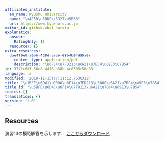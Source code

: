 ```yaml
---
affiliated_institute:
  en_name: Kyushu University
  name: "\u4E5D\u5DDE\u5927\u5B66"
  url: https://www.kyushu-u.ac.jp
editor_id: github.cbal-kurata
explanation:
  answer:
    RatingOnly: []
  resources: {}
extra_resources:
  dae4f9e9-a9bb-428d-aeab-68b4b04d55a6:
    content_type: application/pdf
    description: "\u6F14\u7FD213\u6A21\u7BC4\u89E3\u7B54"
id: 377fc663-36e8-4416-a38b-4c8505c50e83
language: ja
modified: '2019-11-15T07:11:12.763031Z'
title: "\u5BFE\u6D41\u3000\u6F14\u7FD213\u3000\u6A21\u7BC4\u89E3\u7B54"
title_id: "\u5BFE\u6D41\u6F14\u7FD213\u6A21\u7BC4\u89E3\u7B54"
topics: []
translations: {}
version: '1.0'
---
```


## Resources
演習13の模範解答を示します．
[ここからダウンロード](https://archive.iii.kyushu-u.ac.jp/public/4TlMQAeISQ_AzEsBuRluX6htYMPm_sp_AvHuyKyhcRIU)

